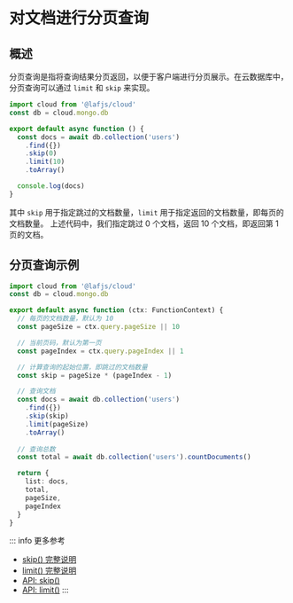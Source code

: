 

# 对文档进行分页查询

## 概述

分页查询是指将查询结果分页返回，以便于客户端进行分页展示。在云数据库中，分页查询可以通过 `limit` 和 `skip` 来实现。

```typescript
import cloud from '@lafjs/cloud'
const db = cloud.mongo.db

export default async function () {
  const docs = await db.collection('users')
    .find({})
    .skip(0)
    .limit(10)
    .toArray()

  console.log(docs)
}
```

其中 `skip` 用于指定跳过的文档数量，`limit` 用于指定返回的文档数量，即每页的文档数量。
上述代码中，我们指定跳过 0 个文档，返回 10 个文档，即返回第 1 页的文档。


## 分页查询示例

```typescript
import cloud from '@lafjs/cloud'
const db = cloud.mongo.db

export default async function (ctx: FunctionContext) {
  // 每页的文档数量，默认为 10
  const pageSize = ctx.query.pageSize || 10

  // 当前页码，默认为第一页
  const pageIndex = ctx.query.pageIndex || 1

  // 计算查询的起始位置，即跳过的文档数量
  const skip = pageSize * (pageIndex - 1)

  // 查询文档
  const docs = await db.collection('users')
    .find({})
    .skip(skip)
    .limit(pageSize)
    .toArray()
  
  // 查询总数
  const total = await db.collection('users').countDocuments()

  return {
    list: docs,
    total,
    pageSize,
    pageIndex
  }
}
```

::: info 更多参考
- [skip() 完整说明](https://www.mongodb.com/docs/manual/reference/method/cursor.skip/)
- [limit() 完整说明](https://www.mongodb.com/docs/manual/reference/method/cursor.limit/)
- [API: skip()](https://mongodb.github.io/node-mongodb-native/5.0/classes/FindCursor.html#skip)
- [API: limit()](https://mongodb.github.io/node-mongodb-native/5.0/classes/FindCursor.html#limit)
:::

